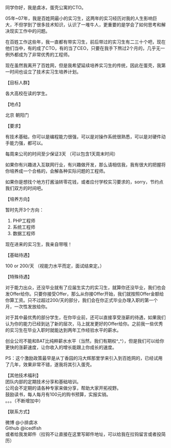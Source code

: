 同学你好，我是虞冰，蛋壳公寓的CTO。

05年~07年，我是百姓网最小的实习生，这两年的实习经历对我的人生影响巨大，不但学到了很多技术知识，认识了一堆牛人，更重要的是学会了如何思考和解决现实工作中的问题。

在百姓工作这些年，我一直都有带实习生，前后带过的实习生有二三十个吧，现在他们当中，有的成了CTO，有的当了CEO，只要在我手下熬过2个月的，几乎无一例外都成为了非常优秀的工程师。

现在虽然我离开了百姓网，但是我希望延续培养实习生的传统，因此在蛋壳，我第一时间也设立了技术实习生培养计划。

【目标人群】

各大高校在读的学生。

【地点】

北京 朝阳门

【要求】

有技术基础，你可以是编程能力很强，可以是对操作系统很熟悉，可以是对硬件动手能力强，都可以。 

每周来公司的时间至少保证3天 （可以包含1天周末时间）

如果你有兴趣进入互联网行业，有兴趣做开发，那么请相信我，我有很大的把握将你培养成一个合格的，会解各种实际问题的工程师。

如果你是想找个地方打酱油转零花钱，或者应付学校实习要求的，sorry，节约点我们双方的时间吧。

【培养方向】

暂时先开3个方向：  
1. PHP工程师  
2. 系统工程师  
3. 数据工程师  
	
现在进来的实习生，我亲自带哦！

【基础待遇】

100 or 200/天 （视能力水平而定，面试结束定。）

【特殊待遇】

对于能力出众，还没毕业就有了应届生实力的实习生，就算你还没毕业，我们也会发Offer给你。只要你接受Offer，那么从你接Offer开始，我们就按照Offer金额给你算工资。只不过超过200/天的部分，我们会在你正式毕业办理入职的第一个月，一次性发放给你。

对于其中最优秀的部分学生，在你毕业前，还可以直接享受涨薪的待遇，如果我们认为你的能力已经到达了新的层次，马上就发更好的Offer给你。之前我一些优秀的实习生在毕业入职时就能达到两年工作经验水平的薪水。

创业公司不能和BAT比纯粹薪水水平（当然，我们有期权^_^），但是我们可以给你更快的涨薪速度，让你收入的增长能跟上你成长的速度。

PS：这个激励政策最早是从丁香园的冯大辉那里学来引入到百姓网的，已经试用了几年，效果非常不错，遂我将其引入蛋壳。


【其他技术福利】  
团队内部的定期技术分享和基础培训。  
公司会不定期的请各种专家来做分享，帮助大家开拓视野。  
鼓励读书，每人每月有100元的购书预算，实报实销。  
。。。（不断增加中）

【联系方式】

微博 @小排虞冰  
Github @icedfish  
或者给我发邮件（拉钩不让直接在这里写邮件地址，可以给我在拉钩留言或者投简历）  

 
